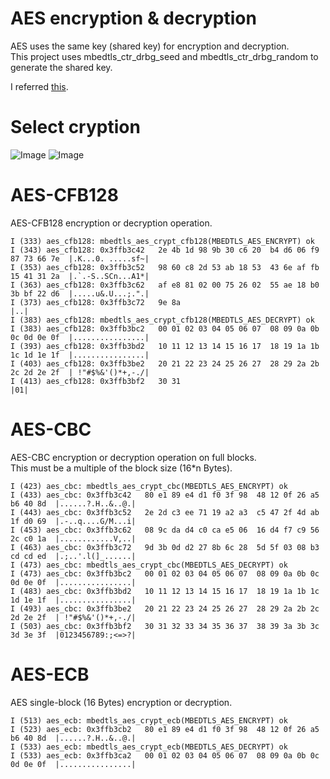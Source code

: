 # AES encryption & decryption
AES uses the same key (shared key) for encryption and decryption.   
This project uses mbedtls_ctr_drbg_seed and mbedtls_ctr_drbg_random to generate the shared key.   

I referred [this](https://tls.mbed.org/kb/how-to/encrypt-with-aes-cbc).   


# Select cryption   
![Image](https://github.com/user-attachments/assets/7b408270-c271-410d-b7a8-249d2cb73369)
![Image](https://github.com/user-attachments/assets/a3e4c67d-c315-4b54-ba74-cfc46d94d4bd)


# AES-CFB128   
AES-CFB128 encryption or decryption operation.   
```
I (333) aes_cfb128: mbedtls_aes_crypt_cfb128(MBEDTLS_AES_ENCRYPT) ok
I (343) aes_cfb128: 0x3ffb3c42   2e 4b 1d 98 9b 30 c6 20  b4 d6 06 f9 87 73 66 7e  |.K...0. .....sf~|
I (353) aes_cfb128: 0x3ffb3c52   98 60 c8 2d 53 ab 18 53  43 6e af fb 15 41 31 2a  |.`.-S..SCn...A1*|
I (363) aes_cfb128: 0x3ffb3c62   af e8 81 02 00 75 26 02  55 ae 18 b0 3b bf 22 d6  |.....u&.U...;.".|
I (373) aes_cfb128: 0x3ffb3c72   9e 8a                                             |..|
I (383) aes_cfb128: mbedtls_aes_crypt_cfb128(MBEDTLS_AES_DECRYPT) ok
I (383) aes_cfb128: 0x3ffb3bc2   00 01 02 03 04 05 06 07  08 09 0a 0b 0c 0d 0e 0f  |................|
I (393) aes_cfb128: 0x3ffb3bd2   10 11 12 13 14 15 16 17  18 19 1a 1b 1c 1d 1e 1f  |................|
I (403) aes_cfb128: 0x3ffb3be2   20 21 22 23 24 25 26 27  28 29 2a 2b 2c 2d 2e 2f  | !"#$%&'()*+,-./|
I (413) aes_cfb128: 0x3ffb3bf2   30 31                                             |01|
```


# AES-CBC   
AES-CBC encryption or decryption operation on full blocks.   
This must be a multiple of the block size (16*n Bytes).
```
I (423) aes_cbc: mbedtls_aes_crypt_cbc(MBEDTLS_AES_ENCRYPT) ok
I (433) aes_cbc: 0x3ffb3c42   80 e1 89 e4 d1 f0 3f 98  48 12 0f 26 a5 b6 40 8d  |......?.H..&..@.|
I (443) aes_cbc: 0x3ffb3c52   2e 2d c3 ee 71 19 a2 a3  c5 47 2f 4d ab 1f d0 69  |.-..q....G/M...i|
I (453) aes_cbc: 0x3ffb3c62   08 9c da d4 c0 ca e5 06  16 d4 f7 c9 56 2c c0 1a  |............V,..|
I (463) aes_cbc: 0x3ffb3c72   9d 3b 0d d2 27 8b 6c 28  5d 5f 03 08 b3 cd cd ed  |.;..'.l(]_......|
I (473) aes_cbc: mbedtls_aes_crypt_cbc(MBEDTLS_AES_DECRYPT) ok
I (473) aes_cbc: 0x3ffb3bc2   00 01 02 03 04 05 06 07  08 09 0a 0b 0c 0d 0e 0f  |................|
I (483) aes_cbc: 0x3ffb3bd2   10 11 12 13 14 15 16 17  18 19 1a 1b 1c 1d 1e 1f  |................|
I (493) aes_cbc: 0x3ffb3be2   20 21 22 23 24 25 26 27  28 29 2a 2b 2c 2d 2e 2f  | !"#$%&'()*+,-./|
I (503) aes_cbc: 0x3ffb3bf2   30 31 32 33 34 35 36 37  38 39 3a 3b 3c 3d 3e 3f  |0123456789:;<=>?|
```


# AES-ECB   
AES single-block (16 Bytes) encryption or decryption.   
```
I (513) aes_ecb: mbedtls_aes_crypt_ecb(MBEDTLS_AES_ENCRYPT) ok
I (523) aes_ecb: 0x3ffb3cb2   80 e1 89 e4 d1 f0 3f 98  48 12 0f 26 a5 b6 40 8d  |......?.H..&..@.|
I (533) aes_ecb: mbedtls_aes_crypt_ecb(MBEDTLS_AES_DECRYPT) ok
I (533) aes_ecb: 0x3ffb3ca2   00 01 02 03 04 05 06 07  08 09 0a 0b 0c 0d 0e 0f  |................|
```
